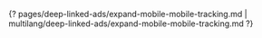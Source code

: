 {? pages/deep-linked-ads/expand-mobile-mobile-tracking.md | multilang/deep-linked-ads/expand-mobile-mobile-tracking.md ?}
